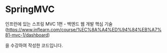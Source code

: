 # SpringMVC

인프런에 있는 스프링 MVC 1편 - 백엔드 웹 개발 핵심 기술(https://www.inflearn.com/course/%EC%8A%A4%ED%94%84%EB%A7%81-mvc-1/dashboard)

을 수강하여 작성한 코드입니다.

